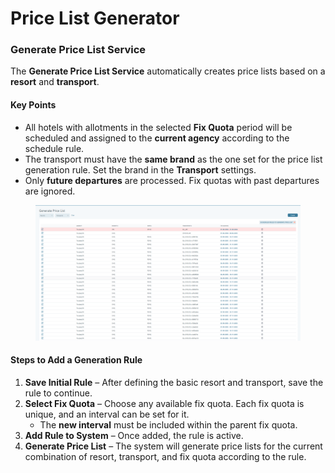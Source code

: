 # Price List Generator

### Generate Price List Service <a href="#generate-price-list-service" id="generate-price-list-service"></a>

The **Generate Price List Service** automatically creates price lists based on a **resort** and **transport**.

#### Key Points

* All hotels with allotments in the selected **Fix Quota** period will be scheduled and assigned to the **current agency** according to the schedule rule.
* The transport must have the **same brand** as the one set for the price list generation rule. Set the brand in the **Transport** settings.
* Only **future departures** are processed. Fix quotas with past departures are ignored.

<figure><img src=".gitbook/assets/image (2) (1) (1).png" alt=""><figcaption></figcaption></figure>

#### Steps to Add a Generation Rule

1. **Save Initial Rule** – After defining the basic resort and transport, save the rule to continue.
2. **Select Fix Quota** – Choose any available fix quota. Each fix quota is unique, and an interval can be set for it.
   * The **new interval** must be included within the parent fix quota.
3. **Add Rule to System** – Once added, the rule is active.
4. **Generate Price List** – The system will generate price lists for the current combination of resort, transport, and fix quota according to the rule.
